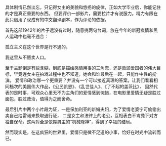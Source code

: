 具体剧情已然淡忘，只记得女主的美貌和悠扬的旋律，正如大学毕业后，你能记住的才是真正重要的东西。
但要评价一部影片，需要拉片才有说服力，精力有限在此只借用了现成有的中文翻译剧本，作为评论的依据。

首先这部1942年的片子远没有过时，随意挑两句台词，放在今年的新冠疫情和黑人运动中也毫不违合：

孤立主义在这个世界是行不通的。 

我这里从不贩卖人口。

至于主题倒是有些含糊，到底是描绘感情用事的三角恋，还是歌颂爱国者的伟大目标，毕竟连女主在拍戏过程中也不知道，她会和谁最后在一起，只能作中性的扮演。
爱情和政治哪一个更重要？并没有一个可以接近真理的答案。让我们看看相同档次的美国伟大作品，《公民凯恩》、《乱世佳人》、《了不起的盖茨比》，
固然代表的是时事，可观众心里无不为主角们的爱情感到惋惜，在电影里爱情无疑是胜过面包，胜过政治，值得为之而舍命。

最后引片中两个小片段为证，一是保加利亚的新婚夫妇，为了爱情老婆宁可偷偷出卖自己给雷诺来换取通行证，
二是女主和法律上的老公，互相表白不肯抛下对方独自保命。这两对全是依靠男主的“机械降神”，得到了幸福的结局。

然而现实是，在这疯狂的世界里，爱情只是微不足道的小事，恰好在时光中流转而已。
